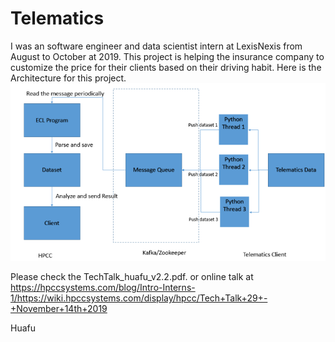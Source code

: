 # Telematics
I was an software engineer and data scientist intern at LexisNexis from August to October at 2019. This project is helping the insurance company to customize the price for their clients based on their driving habit.
Here is the Architecture for this project.
![image](https://github.com/huhuapop/Telematics-1/blob/master/IMG/Architecture.png)

Please check the TechTalk_huafu_v2.2.pdf. or online talk at https://hpccsystems.com/blog/Intro-Interns-1/https://wiki.hpccsystems.com/display/hpcc/Tech+Talk+29+-+November+14th+2019

Huafu
